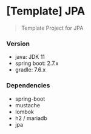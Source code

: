# [Template] JPA
> Template Project for JPA



### Version
- java: JDK 11
- spring boot: 2.7.x
- gradle: 7.6.x


### Dependencies
  - spring-boot
  - mustache
  - lombok
  - h2 / mariadb
  - jpa
